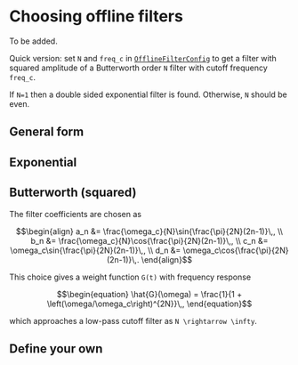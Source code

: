 # Choosing offline filters
To be added. 

Quick version: set `N` and `freq_c` in [`OfflineFilterConfig`](@ref "OfflineFilterConfig") to get a filter with squared amplitude of a Butterworth order `N` filter with cutoff frequency `freq_c`.

If `N=1` then a double sided exponential filter is found. Otherwise, `N` should be even.

## General form

## Exponential

## Butterworth (squared)
The filter coefficients are chosen as
```math
\begin{align}
    a_n &= \frac{\omega_c}{N}\sin{\frac{\pi}{2N}(2n-1)}\,, \\
    b_n &= \frac{\omega_c}{N}\cos{\frac{\pi}{2N}(2n-1)}\,, \\
    c_n &= \omega_c\sin{\frac{\pi}{2N}(2n-1)}\,, \\
    d_n &= \omega_c\cos{\frac{\pi}{2N}(2n-1)}\,.
\end{align}
```
This choice gives a weight function ``G(t)`` with frequency response 
```math
\begin{equation}
    \hat{G}(\omega) = \frac{1}{1 + \left(\omega/\omega_c\right)^{2N}}\,,
\end{equation}
```
which approaches a low-pass cutoff filter as ``N \rightarrow \infty``. 

## Define your own


